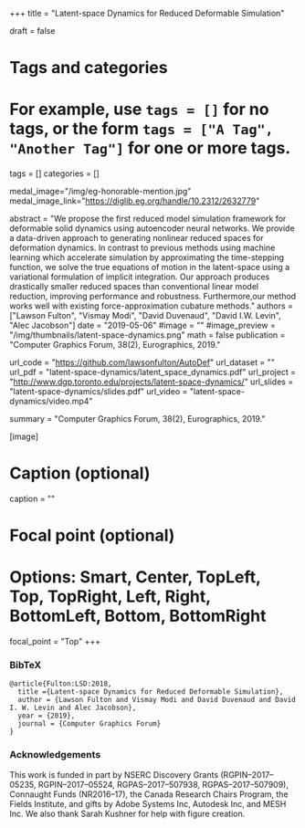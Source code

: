 +++
title = "Latent-space Dynamics for Reduced Deformable Simulation"

draft = false

# Tags and categories
# For example, use `tags = []` for no tags, or the form `tags = ["A Tag", "Another Tag"]` for one or more tags.
tags = []
categories = []


medal_image="/img/eg-honorable-mention.jpg"
medal_image_link="https://diglib.eg.org/handle/10.2312/2632779"

abstract = "We propose the first reduced model simulation framework for deformable solid dynamics using autoencoder neural networks. We provide a data-driven approach to generating nonlinear reduced spaces for deformation dynamics. In contrast to previous methods using machine learning which accelerate simulation by approximating the time-stepping function, we solve the true equations of motion in the latent-space using a variational formulation of implicit integration. Our approach produces drastically smaller reduced spaces than conventional linear model reduction, improving performance and robustness. Furthermore,our method works well with existing force-approximation cubature methods."
authors = ["Lawson Fulton", "Vismay Modi", "David Duvenaud", "David I.W. Levin", "Alec Jacobson"]
date = "2019-05-06"
#image = ""
#image_preview = "/img/thumbnails/latent-space-dynamics.png"
math = false
publication = "Computer Graphics Forum, 38(2), Eurographics, 2019."

url_code = "https://github.com/lawsonfulton/AutoDef"
url_dataset = ""
url_pdf = "latent-space-dynamics/latent_space_dynamics.pdf"
url_project = "http://www.dgp.toronto.edu/projects/latent-space-dynamics/"
url_slides = "latent-space-dynamics/slides.pdf"
url_video = "latent-space-dynamics/video.mp4"

summary = "Computer Graphics Forum, 38(2), Eurographics, 2019."


[image]
  # Caption (optional)
  caption = ""

  # Focal point (optional)
  # Options: Smart, Center, TopLeft, Top, TopRight, Left, Right, BottomLeft, Bottom, BottomRight
  focal_point = "Top"
+++

### BibTeX
```
@article{Fulton:LSD:2018,
  title ={Latent-space Dynamics for Reduced Deformable Simulation},
  author = {Lawson Fulton and Vismay Modi and David Duvenaud and David I. W. Levin and Alec Jacobson},
  year = {2019},
  journal = {Computer Graphics Forum}
}
```

### Acknowledgements
This work is funded in part by NSERC Discovery Grants (RGPIN–2017–05235, RGPIN–2017–05524, RGPAS–2017–507938, RGPAS–2017–507909), Connaught Funds (NR2016–17), the Canada Research Chairs Program, the Fields Institute, and gifts by Adobe Systems Inc, Autodesk Inc, and MESH Inc. We also thank Sarah Kushner for help with figure creation.